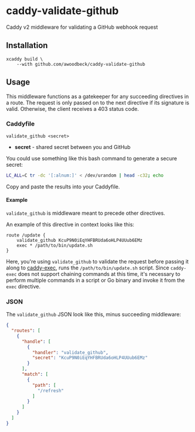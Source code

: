 # caddy-validate-github

Caddy v2 middleware for validating a GitHub webhook request

## Installation

```
xcaddy build \
    --with github.com/awoodbeck/caddy-validate-github
```

## Usage

This middleware functions as a gatekeeper for any succeeding directives in a route.
The request is only passed on to the next directive if its signature is valid.
Otherwise, the client receives a 403 status code.

### Caddyfile
```
validate_github <secret>
```
* **secret** - shared secret between you and GitHub

You could use something like this bash command to generate a secure secret:

```bash
LC_ALL=C tr -dc '[:alnum:]' < /dev/urandom | head -c32; echo
```

Copy and paste the results into your Caddyfile.

#### Example

`validate_github` is middleware meant to precede other directives.

An example of this directive in context looks like this:

```
route /update {
    validate_github KcuP9N0iEqYHFBRUda6oHLP4UUub6EMz
    exec * /path/to/bin/update.sh
}
```

Here, you're using `validate_github` to validate the request before passing
it along to [caddy-exec](https://github.com/abiosoft/caddy-exec), runs the
`/path/to/bin/update.sh` script. Since `caddy-exec` does not support chaining
commands at this time, it's necessary to perform multiple commands in a script
or Go binary and invoke it from the `exec` directive.

### JSON

The `validate_github` JSON look like this, minus succeeding middleware:
```json
{
  "routes": [
    {
      "handle": [
        {
          "handler": "validate_github",
          "secret": "KcuP9N0iEqYHFBRUda6oHLP4UUub6EMz"
        }
      ],
      "match": [
        {
          "path": [
            "/refresh"
          ]
        }
      ]
    }
  ]
}
```